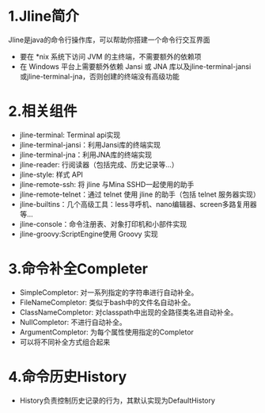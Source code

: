 # 1.Jline简介
Jline是java的命令行操作库，可以帮助你搭建一个命令行交互界面
- 要在 *nix 系统下访问 JVM 的主终端，不需要额外的依赖项
- 在 Windows 平台上需要额外依赖 Jansi 或 JNA 库以及jline-terminal-jansi或jline-terminal-jna，否则创建的终端没有高级功能

# 2.相关组件
- jline-terminal: Terminal api实现
- jline-terminal-jansi：利用Jansi库的终端实现
- jline-terminal-jna：利用JNA库的终端实现
- jline-reader: 行阅读器（包括完成、历史记录等...）
- jline-style: 样式 API
- jline-remote-ssh: 将 jline 与Mina SSHD一起使用的助手
- jline-remote-telnet：通过 telnet 使用 jline 的助手（包括 telnet 服务器实现）
- jline-builtins：几个高级工具：less寻呼机、nano编辑器、screen多路复用器等...
- jline-console：命令注册表、对象打印机和小部件实现
- jline-groovy:ScriptEngine使用 Groovy 实现

# 3.命令补全Completer
- SimpleCompletor: 对一系列指定的字符串进行自动补全。
- FileNameCompletor: 类似于bash中的文件名自动补全。
- ClassNameCompletor: 对classpath中出现的全路径类名进自动补全。
- NullCompletor: 不进行自动补全。
- ArgumentCompletor: 为每个属性使用指定的Completor
- 可以将不同补全方式组合起来

# 4.命令历史History
- History负责控制历史记录的行为，其默认实现为DefaultHistory
